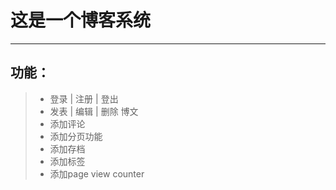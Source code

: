 # 这是一个博客系统

***

## 功能：
>* 登录 | 注册 | 登出
>* 发表 | 编辑 | 删除 博文
>* 添加评论
>* 添加分页功能
>* 添加存档
>* 添加标签
>* 添加page view counter
